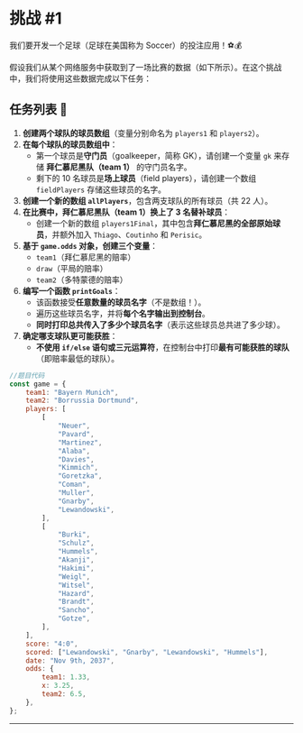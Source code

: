 # 挑战 #1

我们要开发一个足球（足球在美国称为 Soccer）的投注应用！⚽💰

假设我们从某个网络服务中获取到了一场比赛的数据（如下所示）。在这个挑战中，我们将使用这些数据完成以下任务：

## 任务列表 📝

1. **创建两个球队的球员数组**（变量分别命名为 `players1` 和 `players2`）。
2. **在每个球队的球员数组中**：
    - 第一个球员是**守门员**（goalkeeper，简称 GK），请创建一个变量 `gk` 来存储 **拜仁慕尼黑队（team 1）** 的守门员名字。
    - 剩下的 10 名球员是**场上球员**（field players），请创建一个数组 `fieldPlayers` 存储这些球员的名字。
3. **创建一个新的数组 `allPlayers`**，包含两支球队的所有球员（共 22 人）。
4. **在比赛中，拜仁慕尼黑队（team 1）换上了 3 名替补球员**：
    - 创建一个新的数组 `players1Final`，其中包含**拜仁慕尼黑的全部原始球员**，并额外加入 `Thiago`、`Coutinho` 和 `Perisic`。
5. **基于 `game.odds` 对象，创建三个变量**：
    - `team1`（拜仁慕尼黑的赔率）
    - `draw`（平局的赔率）
    - `team2`（多特蒙德的赔率）
6. **编写一个函数 `printGoals`**：
    - 该函数接受**任意数量的球员名字**（不是数组！）。
    - 遍历这些球员名字，并将**每个名字输出到控制台**。
    - **同时打印总共传入了多少个球员名字**（表示这些球员总共进了多少球）。
7. **确定哪支球队更可能获胜**：
    - **不使用 `if/else` 语句或三元运算符**，在控制台中打印**最有可能获胜的球队**（即赔率最低的球队）。

```javascript
//题目代码
const game = {
    team1: "Bayern Munich",
    team2: "Borrussia Dortmund",
    players: [
        [
            "Neuer",
            "Pavard",
            "Martinez",
            "Alaba",
            "Davies",
            "Kimmich",
            "Goretzka",
            "Coman",
            "Muller",
            "Gnarby",
            "Lewandowski",
        ],
        [
            "Burki",
            "Schulz",
            "Hummels",
            "Akanji",
            "Hakimi",
            "Weigl",
            "Witsel",
            "Hazard",
            "Brandt",
            "Sancho",
            "Gotze",
        ],
    ],
    score: "4:0",
    scored: ["Lewandowski", "Gnarby", "Lewandowski", "Hummels"],
    date: "Nov 9th, 2037",
    odds: {
        team1: 1.33,
        x: 3.25,
        team2: 6.5,
    },
};
```

---
